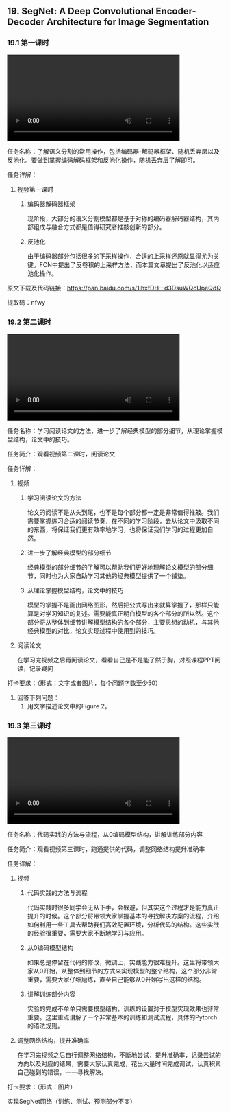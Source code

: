 ## 19. SegNet: A Deep Convolutional Encoder-Decoder Architecture for Image Segmentation

### 19.1 第一课时

<video width=80%  controls >
	<source type="video/mp4" src="019-segnet-a-deep-convolutional-encoder-decoder-architecture-for-image-segmentation/019-1.mp4">
</video>

任务名称：了解语义分割的常用操作，包括编码器-解码器框架、随机丢弃层以及反池化。要做到掌握编码解码框架和反池化操作，随机丢弃层了解即可。

任务详解：

1. 视频第一课时

   1. 编码器解码器框架

      现阶段，大部分的语义分割模型都是基于对称的编码器解码器结构，其内部组成与融合方式都是值得研究者推敲创新的部分。

   2. 反池化

      由于编码器部分包括很多的下采样操作，合适的上采样还原就显得尤为关键。FCN中提出了反卷积的上采样方法，而本篇文章提出了反池化以适应池化操作。

原文下载及代码链接：https://pan.baidu.com/s/1lhxfDH--d3DsuWQcUpeQdQ 

提取码：nfwy 

### 19.2 第二课时

<video width=80%  controls >
	<source type="video/mp4" src="019-segnet-a-deep-convolutional-encoder-decoder-architecture-for-image-segmentation/019-2.mp4">
</video>

任务名称：学习阅读论文的方法，进一步了解经典模型的部分细节，从理论掌握模型结构，论文中的技巧。

任务简介：观看视频第二课时，阅读论文

任务详解：

1. 视频

   1. 学习阅读论文的方法

      论文的阅读不是从头到尾，也不是每个部分都一定是非常值得推敲。我们需要掌握练习合适的阅读节奏，在不同的学习阶段，去从论文中汲取不同的东西，将保证我们更有效率地学习，也将保证我们学习的过程更加自然。

   2. 进一步了解经典模型的部分细节

      经典模型的部分细节的了解可以帮助我们更好地理解论文模型的部分细节，同时也为大家自助学习其他的经典模型提供了一个铺垫。

   3. 从理论掌握模型结构，论文中的技巧

      模型的掌握不是画出网络图形，然后把公式写出来就算掌握了，那样只能算是对学习知识的复述。需要能真正明白模型的各个部分的所以然。这个部分将从整体到细节讲解模型结构的各个部分，主要思想的动机，与其他经典模型的对比，论文实现过程中使用到的技巧。

2. 阅读论文

   在学习完视频之后再阅读论文，看看自己是不是能了然于胸，对照课程PPT阅读，记录疑问

打卡要求：（形式：文字或者图片，每个问题字数至少50）

1. 回答下列问题：
   1. 用文字描述论文中的Figure 2。  

### 19.3 第三课时

<video width=80%  controls >
	<source type="video/mp4" src="019-segnet-a-deep-convolutional-encoder-decoder-architecture-for-image-segmentation/019-3.mp4">
</video>

任务名称：代码实践的方法与流程，从0编码模型结构，讲解训练部分内容

任务简介：观看视频第三课时，跑通提供的代码，调整网络结构提升准确率

任务详解：

1. 视频

   1. 代码实践的方法与流程

      代码实践时很多同学会无从下手，会躲避，但其实这个过程才是能力真正提升的时候。这个部分将带领大家掌握基本的寻找解决方案的流程，介绍如何利用一些工具去帮助我们高效配置环境，分析代码的结构。这些实战的经验很重要，需要大家不断地学习与应用。

   2. 从0编码模型结构

      如果总是停留在代码的修改，微调上，实践能力很难提升。这里将带领大家从0开始，从整体到细节的方式来实现模型的整个结构，这个部分非常重要，需要大家仔细磨练，直至自己能够从0开始写出这样的结构。

   3. 讲解训练部分内容

      实验的完成不单单只需要模型结构，训练的设置对于模型实现效果也非常重要。这里重点讲解了一个非常基本的训练和测试流程，具体的Pytorch的语法规则。

2. 调整网络结构，提升准确率

   在学习完视频之后自行调整网络结构，不断地尝试，提升准确率，记录尝试的方向以及对应的结果，需要大家认真完成，花出大量时间完成调试，认真积累自己碰到的错误，一一寻找解决。

打卡要求：（形式：图片）

实现SegNet网络（训练、测试、预测部分不变）